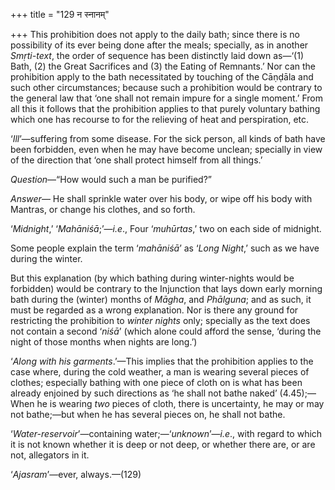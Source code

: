 +++
title = "129 न स्नानम्"

+++
This prohibition does not apply to the daily bath; since there is no
possibility of its ever being done after the meals; specially, as in
another *Smṛti-text*, the order of sequence has been distinctly laid
down as—‘(1) Bath, (2) the Great Sacrifices and (3) the Eating of
Remnants.’ Nor can the prohibition apply to the bath necessitated by
touching of the Cāṇḍāla and such other circumstances; because such a
prohibition would be contrary to the general law that ‘one shall not
remain impure for a single moment.’ From all this it follows that the
prohibition applies to that purely voluntary bathing which one has
recourse to for the relieving of heat and perspiration, etc.

‘*Ill*’—suffering from some disease. For the sick person, all kinds of
bath have been forbidden, even when he may have become unclean;
specially in view of the direction that ‘one shall protect himself from
all things.’

*Question*—“How would such a man be purified?”

*Answer*— He shall sprinkle water over his body, or wipe off his body
with Mantras, or change his clothes, and so forth.

‘*Midnight*,’ ‘*Mahāniśā*;’—*i.e*., Four ‘*muhūrtas*,’ two on each side
of midnight.

Some people explain the term ‘*mahāniśā*’ as ‘*Long Night*,’ such as we
have during the winter.

But this explanation (by which bathing during winter-nights would be
forbidden) would be contrary to the Injunction that lays down early
morning bath during the (winter) months of *Māgha*, and *Phālguna*; and
as such, it must be regarded as a wrong explanation. Nor is there any
ground for restricting the prohibition to *winter nights* only;
specially as the text does not contain a second ‘*niśā*’ (which alone
could afford the sense, ‘during the night of those months when nights
are long.’)

‘*Along with his garments*.’—This implies that the prohibition applies
to the case where, during the cold weather, a man is wearing several
pieces of clothes; especially bathing with one piece of cloth on is what
has been already enjoined by such directions as ‘he shall not bathe
naked’ (4.45);—When he is wearing *two* pieces of cloth, there is
uncertainty, he may or may not bathe;—but when he has several pieces on,
he shall not bathe.

‘*Water-reservoir*’—containing water;—‘*unknown*’—*i.e*., with regard to
which it is not known whether it is deep or not deep, or whether there
are, or are not, allegators in it.

‘*Ajasram*’—ever, always.—(129)


